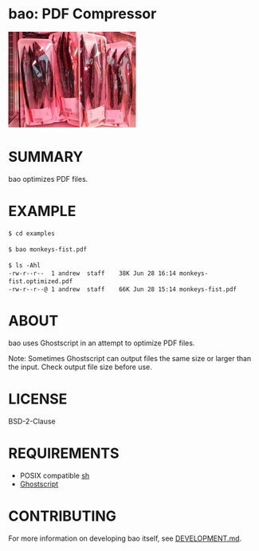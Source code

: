 # bao: PDF Compressor

![bao.png](bao.png)

# SUMMARY

bao optimizes PDF files.

# EXAMPLE

```console
$ cd examples

$ bao monkeys-fist.pdf

$ ls -Ahl
-rw-r--r--  1 andrew  staff    38K Jun 28 16:14 monkeys-fist.optimized.pdf
-rw-r--r--@ 1 andrew  staff    66K Jun 28 15:14 monkeys-fist.pdf
```

# ABOUT

bao uses Ghostscript in an attempt to optimize PDF files.

Note: Sometimes Ghostscript can output files the same size or larger than the input. Check output file size before use.

# LICENSE

BSD-2-Clause

# REQUIREMENTS

* POSIX compatible [sh](https://pubs.opengroup.org/onlinepubs/9699919799/utilities/sh.html)
* [Ghostscript](https://www.ghostscript.com/)

# CONTRIBUTING

For more information on developing bao itself, see [DEVELOPMENT.md](DEVELOPMENT.md).
